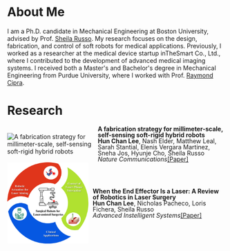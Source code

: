 # About Me
I am a Ph.D. candidate in Mechanical Engineering at Boston University, advised by Prof. [Sheila Russo](https://www.bu.edu/eng/profile/sheila-russo-phd/). My research focuses on the design, fabrication, and control of soft robots for medical applications. Previously, I worked as a researcher at the medical device startup inTheSmart Co., Ltd., where I contributed to the development of advanced medical imaging systems. I received both a Master's and Bachelor's degree in Mechanical Engineering from Purdue University, where I worked with Prof. [Raymond Cipra](https://engineering.purdue.edu/ME/People/ptProfile?resource_id=23824).

# Research

<div style="display: flex; align-items: center;">
  <div style="margin-right: 10px;">
    <img src="/images/nature_communications.jpg" alt="A fabrication strategy for millimeter-scale, self-sensing soft-rigid hybrid robots" width="300">
  </div>
  <div>
    <p style="margin: 0; line-height: 1;"><strong>A fabrication strategy for millimeter-scale, self-sensing soft-rigid hybrid robots</strong></p>
    <p style="margin: 0; line-height: 1;"><strong>Hun Chan Lee</strong>, Nash Elder, Matthew Leal, Sarah Stantial, Elenis Vergara Martinez, Sneha Jos, Hyunje Cho, Sheila Russo</p>
    <p style="margin: 0; line-height: 1;"><i>Nature Communications</i><u style="text-decoration: blue underline "><a href="https://www.nature.com/articles/s41467-024-51137-8">[Paper]</a></u></p>
  </div>
</div>

<div style="display: flex; align-items: center;">
  <div style="margin-right: 10px;">
    <img src="/images/AIS_laser_review.jpg" alt="When the End Effector Is a Laser: A Review of Robotics in Laser Surgery" width="300">
  </div>
  <div>
    <p style="margin: 0; line-height: 1;"><strong>When the End Effector Is a Laser: A Review of Robotics in Laser Surgery</strong></p>
    <p style="margin: 0; line-height: 1;"><strong>Hun Chan Lee</strong>, Nicholas Pacheco, Loris Fichera, Sheila Russo</p>
    <p style="margin: 0; line-height: 1;"><i>Advanced Instelligent Systems</i><u style="text-decoration: blue underline "><a href="https://onlinelibrary.wiley.com/doi/full/10.1002/aisy.202200130">[Paper]</a></u></p>
  </div>
</div>

